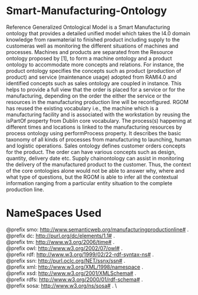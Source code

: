 # Smart-Manufacturing-Ontology

Reference Generalized Ontological Model is a Smart Manufacturing ontology that provides  a  detailed  unified model  which  takes  the  I4.0  domain  knowledge  from  rawmaterial to finished product including supply to the customeras  well  as  monitoring  the  different  situations  of  machines and  processes.  Machines  and  products  are  separated  from the  Resource  ontology proposed by [1],  to  form  a  machine  ontology and a product ontology to accommodate more concepts and relations.  For  instance,  the  product  ontology  specifies  the concepts such as product (production of product) and service (maintenance usage) adopted from RAMI4.0 and identified concepts such as sales ontology are coupled in instance. This helps to provide a full view that the order is placed for a service or for the manufacturing, depending on the order the either the service or the resources in the manufacturing production line  will  be  reconfigured.  RGOM  has  reused  the  existing vocabulary i.e., the machine which is a manufacturing facility and  is  associated  with  the  workstation  by  reusing  the isPartOf property from Dublin core vocabulary. The process(s) happening  at  different  times  and  locations  is  linked  to  the manufacturing resources by process ontology using performProcess property. It describes the basic taxonomy of all kinds of  processes  from  manufacturing  to  launching,  human  and logistic operations. Sales ontology defines customer orders concepts for the product. The order can have various concepts such  as  design,  quantity,  delivery  date  etc.  Supply  chainontology can assist in monitoring the delivery of the manufactured product to the customer. Thus, the context of the core ontologies alone would not be able to answer why, where and what  type  of  questions,  but  the  RGOM  is  able  to  infer  all the contextual information ranging from a particular entity situation  to  the  complete  production  line. 

# NameSpaces Used

@prefix smo: <http://www.semanticweb.org/manufacturingproductionline#> . \
@prefix dc: <http://purl.org/dc/elements/1.1#> . \
@prefix tm: <http://www.w3.org/2006/time#> . \
@prefix owl: <http://www.w3.org/2002/07/owl#> . \
@prefix rdf: <http://www.w3.org/1999/02/22-rdf-syntax-ns#> . \
@prefix ssn: <http://purl.oclc.org/NET/ssnx/ssn#> . \
@prefix xml: <http://www.w3.org/XML/1998/namespace> . \
@prefix xsd: <http://www.w3.org/2001/XMLSchema#> . \
@prefix rdfs: <http://www.w3.org/2000/01/rdf-schema#> . \
@prefix sosa: <http://www.w3.org/ns/sosa#> . \
